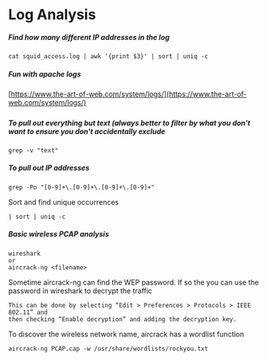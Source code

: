 # Log Analysis

##### Find how many different IP addresses in the log

```
cat squid_access.log | awk '{print $3}' | sort | uniq -c
```

##### Fun with apache logs

[https://www.the-art-of-web.com/system/logs/](https://www.the-art-of-web.com/system/logs/)

##### 

##### To pull out everything but text \(always better to filter by what you don't want to ensure you don't accidentally exclude

```
grep -v "text"
```

##### To pull out IP addresses

```
grep -Po "[0-9]+\.[0-9]+\.[0-9]+\.[0-9]+"
```

Sort and find unique occurrences

```
| sort | uniq -c
```

##### Basic wireless PCAP analysis

```
wireshark 
or
aircrack-ng <filename>
```

Sometime aircrack-ng can find the WEP password. If so the you can use the password in wireshark to decrypt the traffic

```
This can be done by selecting “Edit > Preferences > Protocols > IEEE 802.11” and
then checking “Enable decryption” and adding the decryption key.
```

To discover the wireless network name, aircrack has a wordlist function

```
aircrack-ng PCAP.cap -w /usr/share/wordlists/rockyou.txt
```



